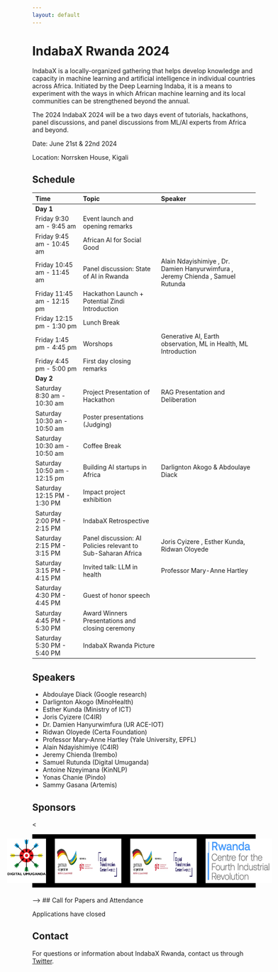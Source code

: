 ```yaml
---
layout: default
---
```

# IndabaX Rwanda 2024

 IndabaX is a locally-organized gathering that helps develop knowledge and capacity in machine learning and artificial intelligence in individual countries across Africa. Initiated by the Deep Learning Indaba, it is a means to experiment with the ways in which African machine learning and its local communities can be strengthened beyond the annual.

The 2024 IndabaX 2024 will be a two days event of tutorials, hackathons, panel discussions, and panel discussions from ML/AI experts from Africa and beyond.

Date: June 21st & 22nd 2024

Location: Norrsken House, Kigali

## Schedule

| Time                         | Topic                                                        | Speaker                                                                                                                      |
|:-----------------------------|:-------------------------------------------------------------|:-----------------------------------------------------------------------------------------------------------------------------|
| **Day 1**                    |                                                              |                                                                                                                              |                         |
| Friday 9:30 am - 9:45 am     | Event launch and opening remarks                             |                                                                                                                              |                         |
| Friday 9:45 am - 10:45 am    | African AI for Social Good                   |                                                                                                   |                         |
| Friday 10:45 am - 11:45 am   | Panel discussion: State of AI in Rwanda                      | Alain Ndayishimiye ,  Dr. Damien Hanyurwimfura , Jeremy Chienda , Samuel Rutunda  |
| Friday 11:45 am - 12:15 pm   | Hackathon Launch + Potential Zindi Introduction                                    |                                                                                                                              |                         |
| Friday 12:15 pm - 1:30 pm    | Lunch Break                                                  |                                                                                                                              |
| Friday 1:45 pm - 4:45 pm      | Worshops                                                                                 | Generative AI, Earth observation, ML in Health, ML Introduction                        |
| Friday 4:45 pm - 5:00 pm      | First day closing remarks                                                                                                                             |                         |
| **Day 2**                    |                                                              |                                                                                                                              |                         |
| Saturday 8:30 am - 10:30 am   | Project Presentation of Hackathon                                     | RAG Presentation and Deliberation                                                                                                                           |                         |
| Saturday 10:30 an - 10:50 am  | Poster presentations (Judging)                                    |                                                                                       |                         |
| Saturday 10:30 am - 10:50 am | Coffee Break    |                                                                      |                         |
| Saturday 10:50 am - 12:15 pm                                                  | Building AI startups in Africa                                                                                                                              | Darlignton Akogo & Abdoulaye Diack                         | 
| Saturday 12:15 PM - 1:30 PM   | Impact project exhibition                          |                                                                                          |                         |
| Saturday 2:00 PM - 2:15 PM   | IndabaX Retrospective                                               |                   |
| Saturday 2:15 PM - 3:15 PM   | Panel discussion: AI Policies relevant to Sub-Saharan Africa                                   | Joris Cyizere , Esther Kunda, Ridwan Oloyede                                                  |
| Saturday 3:15 PM - 4:15 PM   | Invited talk: LLM in health                                        | Professor Mary-Anne Hartley                                                                                                                        |                         |
| Saturday 4:30 PM - 4:45 PM   | Guest of honor speech             |                      |                         |
| Saturday 4:45 PM - 5:30 PM                             |  Award Winners Presentations and closing ceremony                   |                                                                                                                               |                         |
| Saturday 5:30 PM - 5:40 PM   | IndabaX Rwanda Picture                            |                                                                                                                              |



## Speakers
- Abdoulaye Diack (Google research)
- Darlignton Akogo (MinoHealth)
- Esther Kunda (Ministry of ICT)
- Joris Cyizere (C4IR)
-  Dr. Damien Hanyurwimfura (UR ACE-IOT)
- Ridwan Oloyede (Certa Foundation)
- Professor Mary-Anne Hartley (Yale University, EPFL)
- Alain Ndayishimiye  (C4IR)
- Jeremy Chienda (Irembo)
- Samuel Rutunda (Digital Umuganda)
- Antoine Nzeyimana (KinNLP)
- Yonas Chanie (Pindo)
- Sammy Gasana (Artemis)

<style>
.speaker {
  display: inline-block;
  width: 30%;
  margin: 20px 3% 20px 0;
  text-align: center;
}
.speaker img {
  display: block;
  margin: 0 auto;
  width: 100%;
  max-width: 200px;
  border-radius: 50%;
}
.speaker h3 {
  margin: 10px 0 0 0;
  color: #ff0000; /* replace with desired color */
}

.sponsor-logos {
  display: flex;
  justify-content: center;
  align-items: center;
  padding: 10px;
  background-color: #000000;
  margin-bottom: 20px;
  text-align: center;
}

.sponsor-logos img {
  margin-right: 20px;
}


</style>

<!-- <div class="speaker">
  <img src="./speakers/chris.jpg" alt="Speaker Name">
  <h3> Chris Fourie </h3>
</div>

<!-- <h3><a href="https://example.com">Speaker Name</a></h3> -->

<!-- <div class="speaker">
  <img src="./speakers/vukosi.jpg" alt="Speaker Name">
  <h3> Vukosi Marivate </h3>
</div>

<div class="speaker" style="margin-right: 0;">
  <img src="speakers/sam.jpg" alt="Speaker Name">
  <h3> Samuel Rutunda </h3>
</div>

<div class="speaker">
  <img src="./speakers/isaac.jpg" alt="Speaker Name">
  <h3>Isaac Manzi</h3>
</div>

<div class="speaker">
  <img src="./speakers/sara.jpg">
  <h3> Sara Hooker </h3>
</div>

<div class="speaker" style="margin-right: 0;">
  <img src="./speakers/kathleen.jpg" alt="Speaker Name">
  <h3> Kathleen Siminyu </h3>
</div> -->

## Sponsors


<<div class="sponsor-logos">
  <img src="./static/DU.png" alt="Digital Umuganda" width="150" height="100">
  <img src="./static/GIZ.jpeg" alt="Digital transformation Center" width="150" height="100">
  <img src="./static/GIZ.jpeg" alt="Fair Forward" width="150" height="100">
  <img src="./static/C4IR.jpeg" alt="Center for the forth industrial revolution" width="150" height="100">
</div> -->
## Call for Papers and Attendance

Applications have closed
      
## Contact

For questions or information about IndabaX Rwanda, contact us through [Twitter](https://twitter.com/IndabaXRwanda).

